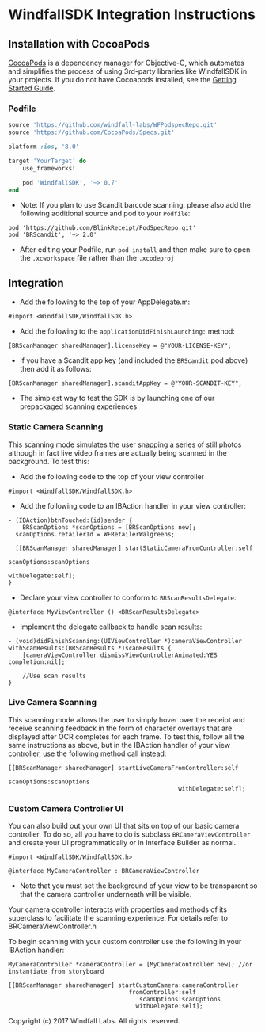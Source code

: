 # WindfallSDK Integration Instructions

## Installation with CocoaPods

[CocoaPods](http://cocoapods.org) is a dependency manager for Objective-C, which automates and simplifies the process of using 3rd-party libraries like WindfallSDK in your projects. If you do not have Cocoapods installed, see the [Getting Started Guide](https://guides.cocoapods.org/using/getting-started.html#getting-started).


### Podfile

```ruby
source 'https://github.com/windfall-labs/WFPodspecRepo.git'
source 'https://github.com/CocoaPods/Specs.git'

platform :ios, '8.0'

target 'YourTarget' do
	use_frameworks!

	pod 'WindfallSDK', '~> 0.7'
end
```
- Note: If you plan to use Scandit barcode scanning, please also add the following additional source and pod to your `Podfile`:
```
pod 'https://github.com/BlinkReceipt/PodSpecRepo.git'
pod 'BRScandit', '~> 2.0'
```
- After editing your Podfile, run `pod install` and then make sure to open the `.xcworkspace` file rather than the `.xcodeproj`

## Integration

- Add the following to the top of your AppDelegate.m:

```obj-c
#import <WindfallSDK/WindfallSDK.h>
```

- Add the following to the `applicationDidFinishLaunching:` method:

```obj-c
[BRScanManager sharedManager].licenseKey = @"YOUR-LICENSE-KEY";
```

- If you have a Scandit app key (and included the `BRScandit` pod above) then add it as follows:

```obj-c
[BRScanManager sharedManager].scanditAppKey = @"YOUR-SCANDIT-KEY";
```

- The simplest way to test the SDK is by launching one of our prepackaged scanning experiences

### Static Camera Scanning

This scanning mode simulates the user snapping a series of still photos although in fact live video frames are actually being scanned in the background. To test this:

- Add the following code to the top of your view controller

```obj-c
#import <WindfallSDK/WindfallSDK.h>
```

- Add the following code to an IBAction handler in your view controller:

```obj-c
- (IBAction)btnTouched:(id)sender {
	BRScanOptions *scanOptions = [BRScanOptions new];
  scanOptions.retailerId = WFRetailerWalgreens;
    
  [[BRScanManager sharedManager] startStaticCameraFromController:self
    												                         scanOptions:scanOptions
                                                    withDelegate:self];
}
```

- Declare your view controller to conform to `BRScanResultsDelegate`:

```obj-c
@interface MyViewController () <BRScanResultsDelegate>
```

- Implement the delegate callback to handle scan results:

```obj-c
- (void)didFinishScanning:(UIViewController *)cameraViewController withScanResults:(BRScanResults *)scanResults {
    [cameraViewController dismissViewControllerAnimated:YES completion:nil];
        
    //Use scan results
}
```

### Live Camera Scanning

This scanning mode allows the user to simply hover over the receipt and receive scanning feedback in the form of character overlays that are displayed after OCR completes for each frame. To test this, follow all the same instructions as above, but in the IBAction handler of your view controller, use the following method call instead:

```obj-c
[[BRScanManager sharedManager] startLiveCameraFromController:self
    											                       scanOptions:scanOptions
                                                withDelegate:self];
```

### Custom Camera Controller UI

You can also build out your own UI that sits on top of our basic camera controller. To do so, all you have to do is subclass `BRCameraViewController` and create your UI programmatically or in Interface Builder as normal.

```obj-c
#import <WindfallSDK/WindfallSDK.h>

@interface MyCameraController : BRCameraViewController
```

- Note that you must set the background of your view to be transparent so that the camera controller underneath will be visible.

Your camera controller interacts with properties and methods of its superclass to facilitate the scanning experience. For details refer to BRCameraViewController.h

To begin scanning with your custom controller use the following in your IBAction handler:

```obj-c
MyCameraController *cameraController = [MyCameraController new]; //or instantiate from storyboard

[[BRScanManager sharedManager] startCustomCamera:cameraController
                                  fromController:self
                                     scanOptions:scanOptions
                                    withDelegate:self];
```


Copyright (c) 2017 Windfall Labs. All rights reserved.